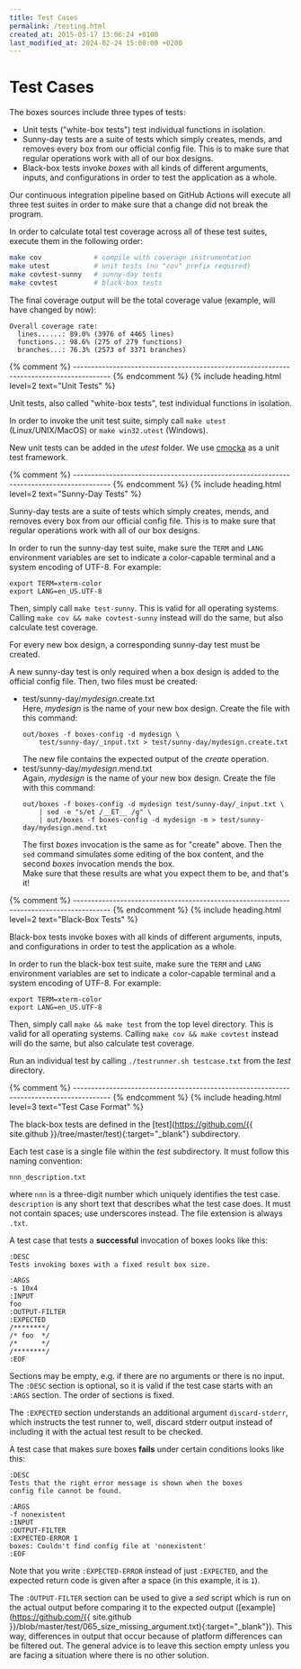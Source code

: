 ```yaml
---
title: Test Cases
permalink: /testing.html
created_at: 2015-03-17 13:06:24 +0100
last_modified_at: 2024-02-24 15:00:00 +0200
---
```


# Test Cases

The boxes sources include three types of tests:

- Unit tests ("white-box tests") test individual functions in isolation.
- Sunny-day tests are a suite of tests which simply creates, mends, and removes every box from our official config
  file. This is to make sure that regular operations work with all of our box designs.
- Black-box tests invoke *boxes* with all kinds of different arguments, inputs, and configurations in order to test
  the application as a whole.

Our continuous integration pipeline based on GitHub Actions will execute all three test suites in order to make sure
that a change did not break the program.

In order to calculate total test coverage across all of these test suites, execute them in the following order:

```bash
make cov             # compile with coverage instrumentation
make utest           # unit tests (no "cov" prefix required)
make covtest-sunny   # sunny-day tests
make covtest         # black-box tests
```
The final coverage output will be the total coverage value (example, will have changed by now):

```
Overall coverage rate:
  lines......: 89.0% (3976 of 4465 lines)
  functions..: 98.6% (275 of 279 functions)
  branches...: 76.3% (2573 of 3371 branches)
```


{% comment %} ---------------------------------------------------------------------------------------- {% endcomment %}
{% include heading.html
   level=2
   text="Unit Tests" %}

Unit tests, also called "white-box tests", test individual functions in isolation.

In order to invoke the unit test suite, simply call `make utest` (Linux/UNIX/MacOS) or `make win32.utest` (Windows).

New unit tests can be added in the *utest* folder. We use [cmocka](https://cmocka.org/) as a unit test framework.


{% comment %} ---------------------------------------------------------------------------------------- {% endcomment %}
{% include heading.html
   level=2
   text="Sunny-Day Tests" %}

Sunny-day tests are a suite of tests which simply creates, mends, and removes every box from our official config file.
This is to make sure that regular operations work with all of our box designs.

In order to run the sunny-day test suite, make sure the `TERM` and `LANG` environment variables are set to indicate a
color-capable terminal and a system encoding of UTF-8. For example:

```
export TERM=xterm-color
export LANG=en_US.UTF-8
```

Then, simply call `make test-sunny`. This is valid for all operating systems.
Calling `make cov && make covtest-sunny` instead will do the same, but also calculate test coverage.

<div class="alert alert-info">
    For every new box design, a corresponding sunny-day test must be created.
</div>

A new sunny-day test is only required when a box design is added to the official config file. Then, two files must
be created:

- test/sunny-day/*mydesign*.create.txt  
  Here, *mydesign* is the name of your new box design. Create the file with this command:
  ```
  out/boxes -f boxes-config -d mydesign \
      test/sunny-day/_input.txt > test/sunny-day/mydesign.create.txt
  ```
  The new file contains the expected output of the *create* operation.
- test/sunny-day/*mydesign*.mend.txt  
  Again, *mydesign* is the name of your new box design. Create the file with this command:
  ```
  out/boxes -f boxes-config -d mydesign test/sunny-day/_input.txt \
      | sed -e "s/et /__ET__ /g" \
      | out/boxes -f boxes-config -d mydesign -m > test/sunny-day/mydesign.mend.txt
  ```
  The first *boxes* invocation is the same as for "create" above. Then the `sed` command simulates some editing of the
  box content, and the second *boxes* invocation mends the box.  
  Make sure that these results are what you expect them to be, and that's it!


{% comment %} ---------------------------------------------------------------------------------------- {% endcomment %}
{% include heading.html
   level=2
   text="Black-Box Tests" %}

Black-box tests invoke boxes with all kinds of different arguments, inputs, and configurations in order to test the
application as a whole.

In order to run the black-box test suite, make sure the `TERM` and `LANG` environment variables are set to indicate a
color-capable terminal and a system encoding of UTF-8. For example:

```
export TERM=xterm-color
export LANG=en_US.UTF-8
```

Then, simply call `make && make test` from the top level directory. This is valid for all operating systems. Calling
`make cov && make covtest` instead will do the same, but also calculate test coverage.

Run an individual test by calling `./testrunner.sh testcase.txt` from the *test* directory.


{% comment %} ---------------------------------------------------------------------------------------- {% endcomment %}
{% include heading.html
   level=3
   text="Test Case Format" %}

The black-box tests are defined in the
[test](https://github.com/{{ site.github }}/tree/master/test){:target="_blank"} subdirectory.

Each test case is a single file within the *test* subdirectory. It must follow this naming convention:

    nnn_description.txt

where `nnn` is a three-digit number which uniquely identifies the test case. `description` is any short text that
describes what the test case does. It must not contain spaces; use underscores instead. The file extension is always
`.txt`.

A test case that tests a **successful** invocation of boxes looks like this:

    :DESC
	Tests invoking boxes with a fixed result box size.
    
    :ARGS
    -s 10x4
    :INPUT
    foo
    :OUTPUT-FILTER
    :EXPECTED
    /********/
    /* foo  */
    /*      */
    /********/
    :EOF

Sections may be empty, e.g. if there are no arguments or there is no input. The `:DESC` section is optional, so it is
valid if the test case starts with an `:ARGS` section. The order of sections is fixed.

The `:EXPECTED` section understands an additional argument `discard-stderr`, which instructs the test runner to, well,
discard stderr output instead of including it with the actual test result to be checked.

A test case that makes sure boxes **fails** under certain conditions looks like this:

    :DESC
	Tests that the right error message is shown when the boxes
	config file cannot be found.
    
    :ARGS
    -f nonexistent
    :INPUT
    :OUTPUT-FILTER
    :EXPECTED-ERROR 1
    boxes: Couldn't find config file at 'nonexistent'
    :EOF

Note that you write `:EXPECTED-ERROR` instead of just `:EXPECTED`, and the expected return code is given after a space
(in this example, it is `1`).

The `:OUTPUT-FILTER` section can be used to give a *sed* script which is run on the actual output before comparing it
to the expected output
([example](https://github.com/{{ site.github }}/blob/master/test/065_size_missing_argument.txt){:target="_blank"}).
This way, differences in output that occur because of platform differences can be filtered out. The general advice is
to leave this section empty unless you are facing a situation where there is no other solution.
